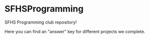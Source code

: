 # SFHSProgramming
SFHS Programming club repository!

Here you can find an "answer" key for different projects we complete.
